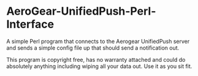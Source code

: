 # AeroGear-UnifiedPush-Perl-Interface
A simple Perl program that connects to the Aerogear UnifiedPush server and sends a simple config file up that should send a notification out.

This program is copyright free, has no warranty attached and could do absolutely anything including  wiping all your data out.
Use it as you sit fit.

